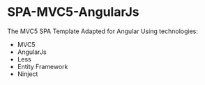 SPA-MVC5-AngularJs
==================

The MVC5 SPA Template Adapted for Angular
Using technologies:
       <ul>
            <li>MVC5</li>
            <li>AngularJs</li>
            <li>Less</li>
            <li>Entity Framework</li>
            <li>Ninject</li>
        </ul>
  
